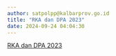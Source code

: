 ```yaml
---
author: satpolpp@kalbarprov.go.id
title: "RKA dan DPA 2023"
date: 2024-09-24 04:04:30
---
```

<p><a href="https://satpolpp.kalbarprov.go.id/keuangan-dan-aset/rka-dan-dpa-2023">RKA dan DPA 2023</a></p>